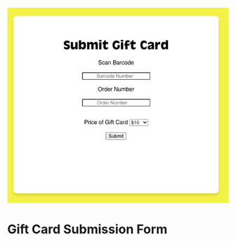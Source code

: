 <p align="center">
  <img src="https://github.com/Ethansteip/Gift-card-submitter/blob/master/Screen%20Shot%202020-10-27%20at%2010.32.23%20AM.png" width="1500" title="hover text">
  
</p>

<h1>Gift Card Submission Form</h1>


